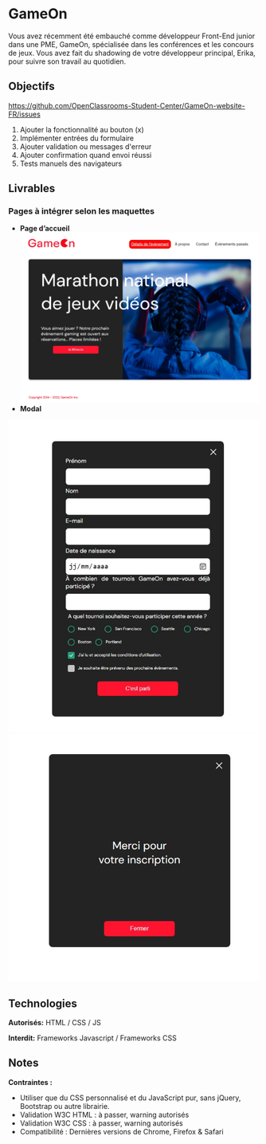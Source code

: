 # GameOn

Vous avez récemment été embauché comme développeur Front-End junior dans une PME, GameOn, spécialisée dans les conférences et les concours de jeux. Vous avez fait du shadowing de votre développeur principal, Erika, pour suivre son travail au quotidien.

## Objectifs

https://github.com/OpenClassrooms-Student-Center/GameOn-website-FR/issues

1. Ajouter la fonctionnalité au bouton (x)
2. Implémenter entrées du formulaire
3. Ajouter validation ou messages d'erreur
4. Ajouter confirmation quand envoi réussi
5. Tests manuels des navigateurs  

## Livrables

### Pages à intégrer selon les maquettes

- **Page d’accueil**
![alt text](images/accueil.jpeg)
- **Modal**

![alt text](images/modal1.jpeg)
![alt text](images/modal2.jpeg)
## Technologies

**Autorisés:** HTML / CSS / JS

**Interdit:** Frameworks Javascript / Frameworks CSS

## Notes

**Contraintes :**
- Utiliser que du CSS personnalisé et du JavaScript pur, sans jQuery, Bootstrap ou autre librairie.
- Validation W3C HTML : à passer, warning autorisés
- Validation W3C CSS : à passer, warning autorisés
- Compatibilité : Dernières versions de Chrome, Firefox & Safari

